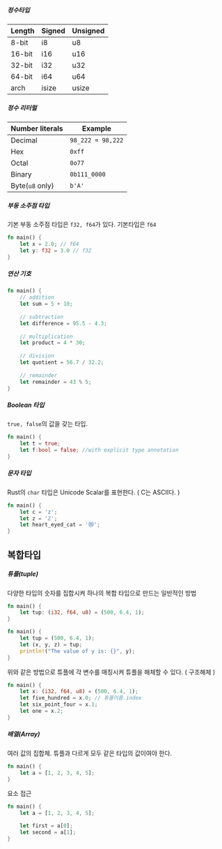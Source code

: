 ##### 정수타입

| Length | Signed | Unsigned |
| ------ | ------ | -------- |
| 8-bit  | i8     | u8       |
| 16-bit | i16    | u16      |
| 32-bit | i32    | u32      |
| 64-bit | i64    | u64      |
| arch   | isize  | usize    |

##### 정수 리터럴

| Number literals     | Example               |
| ------------------- | --------------------- |
| Decimal             | ```98_222 = 98,222``` |
| Hex                 | ```0xff```            |
| Octal               | ```0o77```            |
| Binary              | ```0b111_0000```      |
| Byte(```u8``` only) | ```b'A'```            |

##### 부동 소주점 타입

기본 부동 소주점 타입은 ```f32, f64```가 있다. 기본타입은 ```f64```
```rust
fn main() {
	let x = 2.0; // f64
	let y: f32 = 3.0 // f32
}
```

##### 연산 기호
```rust
fn main() {
	// addition
	let sum = 5 + 10;
	
	// subtraction
	let difference = 95.5 - 4.3;
	
	// multiplication
	let product = 4 * 30;
	
	// division
	let quotient = 56.7 / 32.2;
	
	// remainder
	let remainder = 43 % 5;
}
```

##### Boolean 타입
```true, false```의 값을 갖는 타입.
```rust
fn main() {
	let t = true;
	let f:bool = false; //with explicit type annotation
}
```

##### 문자 타입
Rust의 ```char``` 타입은 Unicode Scalar를 표현한다. ( C는 ASCII다. )
```rust
fn main() {
	let c = 'z';
	let z = 'ℤ';
	let heart_eyed_cat = '😻';
}
```


## 복합타입

##### 튜플(tuple)
다양한 타입의 숫자를 집합시켜 하나의 복합 타입으로 만드는 일반적인 방법
```rust
fn main() {
	let tup: (i32, f64, u8) = (500, 6.4, 1);
}
```

```rust
fn main() {
	let tup = (500, 6.4, 1);
	let (x, y, z) = tup;
	println!("The value of y is: {}", y);
}
```
위와 같은 방법으로 튜플에 각 변수를 매칭시켜 튜플을 해체할 수 있다.
( 구조해체 )

```rust
fn main() { 
	let x: (i32, f64, u8) = (500, 6.4, 1);
	let five_hundred = x.0; // 튜플이름.index
	let six_point_four = x.1;
	let one = x.2;
}
```

##### 배열(Array)

여러 값의 집합체. 튜플과 다르게 모두 같은 타입의 값이여야 한다.

```rust
fn main() {
	let a = [1, 2, 3, 4, 5];
}
```

요소 접근

```rust
fn main() {
	let a = [1, 2, 3, 4, 5];

	let first = a[0];
	let second = a[1];
}
```

